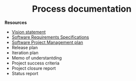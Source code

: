 <center>

<h1>Process documentation</h1>

</center>


**Resources**
- [Vision statement](visionstatement.md)
- [Software Requirements Specifications](srs.md)
- [Software Project Management plan](spmp.md)
- Release plan
- Iteration plan
- Memo of understantding
- Project success criteria
- Project closure report
- Status report
